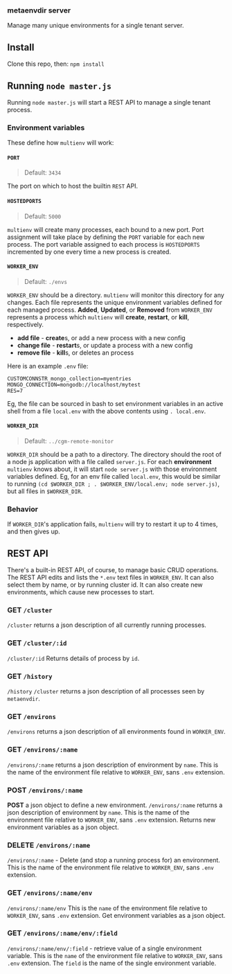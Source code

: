 ### metaenvdir server

Manage many unique environments for a single tenant server.

## Install

Clone this repo, then: `npm install`

## Running `node master.js`
Running `node master.js` will start a REST API to manage a single tenant process.

### Environment variables

These define how `multienv` will work:

#### `PORT`
> Default: `3434`

The port on which to host the builtin `REST` API.

#### `HOSTEDPORTS`
> Default: `5000`

`multienv` will create many processes, each bound to a new port.
Port assignment will take place by defining the `PORT` variable for each new process.
The port variable assigned to each process is `HOSTEDPORTS` incremented by one
every time a new process is created.



#### `WORKER_ENV`
> Default: `./envs`

`WORKER_ENV` should be a directory.  `multienv` will monitor this directory for
any changes.  Each file represents the unique environment variables defined for
each managed process.  **Added**, **Updated**, or **Removed** from `WORKER_ENV`
represents a process which `multienv` will **create**, **restart**, or
**kill**, respectively.

* **add file** - **create**s, or add a new process with a new config
* **change file** - **restart**s, or update a process with a new config
* **remove file** - **kill**s, or deletes an process


Here is an example `.env` file:
```
CUSTOMCONNSTR_mongo_collection=myentries
MONGO_CONNECTION=mongodb://localhost/mytest
RES=7
```

Eg, the file can be sourced in bash to set environment variables in an active
shell from a file `local.env` with the above contents using `. local.env`.

#### `WORKER_DIR`
> Default: `../cgm-remote-monitor`

`WORKER_DIR` should be a path to a directory.  The directory should the root of
a node js application with a file called `server.js`.  For each **environment**
`multienv` knows about, it will start `node server.js` with those environment
variables defined.  Eg, for an env file called `local.env`, this would be
similar to running `(cd $WORKER_DIR ; . $WORKER_ENV/local.env; node server.js)`,
but all files in `$WORKER_DIR`.

### Behavior
If `WORKER_DIR`'s application fails, `multienv` will try to restart it up to 4
times, and then gives up.

## REST API

There's a built-in REST API, of course, to manage basic CRUD operations.  The
REST API edits and lists the `*.env` text files in `WORKER_ENV`.  It can also
select them by name, or by running cluster id.  It can also create new
environments, which cause new processes to start.

### **GET** `/cluster`
`/cluster` returns a json description of all currently running processes.

### **GET** `/cluster/:id`
`/cluster/:id`  Returns details of process by `id`.
### **GET** `/history`
`/history`
`/cluster` returns a json description of all processes seen by `metaenvdir`.
### **GET** `/environs`
`/environs` returns a json description of all environments found in `WORKER_ENV`.
### **GET** `/environs/:name`
`/environs/:name` returns a json description of environment by `name`.  This is
the name of the environment file relative to `WORKER_ENV`, sans `.env`
extension.
### **POST** `/environs/:name`
**POST** a json object to define a new environment.
`/environs/:name` returns a json description of environment by `name`.
This is the name of the environment file relative to `WORKER_ENV`, sans `.env`
extension.
Returns new environment variables as a json object.
### **DELETE** `/environs/:name`
`/environs/:name` - Delete (and stop a running process for) an environment.
This is the name of the environment file relative to `WORKER_ENV`, sans `.env`
extension.
### **GET** `/environs/:name/env`
`/environs/:name/env`
This is the `name` of the environment file relative to `WORKER_ENV`, sans
`.env` extension.
Get environment variables as a json object.
### **GET** `/environs/:name/env/:field`
`/environs/:name/env/:field` - retrieve value of a single environment variable.
This is the `name` of the environment file relative to `WORKER_ENV`, sans
`.env` extension.
The `field` is the name of the single environment variable.

